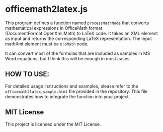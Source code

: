 # officemath2latex.js

This program defines a function named `processMathNode` that converts mathematical
expressions in OfficeMath format (DocumentFormat.OpenXml.Math) to LaTeX code.
It takes an XML element as input and returns the corresponding LaTeX representation.
The input mathXml element must be `m:oMath` node.

It can convert most of the formulas that are included as samples in MS Word equations, but I think this will be enough in most cases.

## HOW TO USE:

For detailed usage instructions and examples, please refer to the `officemath2latex_sample.html` file provided in the repository.
This file demonstrates how to integrate the function into your project.

## MIT License
This project is licensed under the MIT License.
